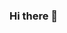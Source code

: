 ### Hi there 👋

<!--
**gfaruk02/gfaruk02** is a ✨ _special_ ✨ repository because its `README.md` (this file) appears on your GitHub profile.
<a href="https://git.io/streak-stats"><img src="https://github-readme-streak-stats.herokuapp.com?user=gfaruk02&theme=radical" alt="GitHub Streak" /></a>
Here are some ideas to get you started:

- 🔭 I’m currently working on ...
- 🌱 I’m currently learning ...
- 👯 I’m looking to collaborate on ...
- 🤔 I’m looking for help with ...
- 💬 Ask me about ...
- 📫 How to reach me: ...
- 😄 Pronouns: ...
- ⚡ Fun fact: ...
-->
